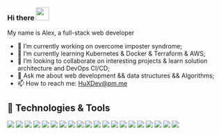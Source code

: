 ### Hi there <img src="https://raw.githubusercontent.com/MartinHeinz/MartinHeinz/master/wave.gif" width="30px">
My name is Alex, a full-stack web developer 

<!--
**Alex-HuXD/Alex-HuXD** is a ✨ _special_ ✨ repository because its `README.md` (this file) appears on your GitHub profile.

Here are some ideas to get you started:
-->

- 🔭 I’m currently working on overcome imposter syndrome;
- 🌱 I’m currently learning Kubernetes & Docker & Terraform & AWS;
- 👯 I’m looking to collaborate on interesting projects & learn solution architecture and DevOps CI/CD;
- 💬 Ask me about  web development && data structures && Algorithms;
- 📫 How to reach me: HuXDev@pm.me


## 🔧 Technologies & Tools
![](https://img.shields.io/badge/?style=plastic&logo=javascript)
![](https://img.shields.io/badge/Lang-Python-blue)
![](https://img.shields.io/badge/Lang-Java-blue)
![](https://img.shields.io/badge/Lang-SQL-blue)
![](https://img.shields.io/badge/Tool-React/Redux-important)
![](https://img.shields.io/badge/Tool-Gatsby-important)
![](https://img.shields.io/badge/Tool-Next-important)
![](https://img.shields.io/badge/Tool-Node/Express-orange)
![](https://img.shields.io/badge/Tool-Django-orange)
![](https://img.shields.io/badge/DBMS-PostgreSQL-success)
![](https://img.shields.io/badge/DBMS-MySQL-success)
![](https://img.shields.io/badge/DBMS-MongoDB-success)
![](https://img.shields.io/badge/Tech-GraphQL-yellow)
![](https://img.shields.io/badge/Tech-Ajax-yellow)
![](https://img.shields.io/badge/Tech-Git/Bash-yellow)
![](https://img.shields.io/badge/Tech-Docker-yellow)
![](https://img.shields.io/badge/Know-AWS-informational)
![](https://img.shields.io/badge/Know-Serverless-informational)
![](https://img.shields.io/badge/Know-SPA-informational)
![](https://img.shields.io/badge/Know-Agile-informational)

<!--
## &#x1f4c8; GitHub Stats

<a href="https://github.com/Alex-HuXD">
  <img align="center" src="https://github-readme-stats.vercel.app/api/top-langs/?username=Alex-HuXD&hide=java,html,tex&title_color=ffffff&text_color=c9cacc&icon_color=2bbc8a&bg_color=1d1f21" />
</a>
-->
